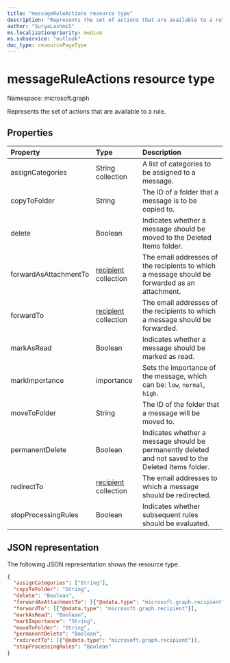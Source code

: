 ```yaml
---
title: "messageRuleActions resource type"
description: "Represents the set of actions that are available to a rule."
author: "SuryaLashmiS"
ms.localizationpriority: medium
ms.subservice: "outlook"
doc_type: resourcePageType
---
```


# messageRuleActions resource type

Namespace: microsoft.graph


Represents the set of actions that are available to a rule.

## Properties
| Property	   | Type	|Description|
|:---------------|:--------|:----------|
| assignCategories | String collection | A list of categories to be assigned to a message. |
| copyToFolder | String | The ID of a folder that a message is to be copied to. |
| delete | Boolean | Indicates whether a message should be moved to the Deleted Items folder. |
| forwardAsAttachmentTo | [recipient](recipient.md) collection | The email addresses of the recipients to which a message should be forwarded as an attachment. |
| forwardTo | [recipient](recipient.md) collection | The email addresses of the recipients to which a message should be forwarded. |
| markAsRead | Boolean | Indicates whether a message should be marked as read. |
| markImportance | importance | Sets the importance of the message, which can be: `low`, `normal`, `high`. |
| moveToFolder |  String| The ID of the folder that a message will be moved to. |
| permanentDelete | Boolean | Indicates whether a message should be permanently deleted and not saved to the Deleted Items folder. |
| redirectTo | [recipient](recipient.md) collection | The email addresses to which a message should be redirected. |
| stopProcessingRules | Boolean | Indicates whether subsequent rules should be evaluated. |

## JSON representation
The following JSON representation shows the resource type.

<!-- {
  "blockType": "resource",
  "optionalProperties": [
   ],
  "@odata.type": "microsoft.graph.messageRuleActions"
}-->

```json
{
  "assignCategories": ["String"],
  "copyToFolder": "String",
  "delete": "Boolean",
  "forwardAsAttachmentTo": [{"@odata.type": "microsoft.graph.recipient"}],
  "forwardTo": [{"@odata.type": "microsoft.graph.recipient"}],
  "markAsRead": "Boolean",
  "markImportance": "String",
  "moveToFolder": "String",
  "permanentDelete": "Boolean",
  "redirectTo": [{"@odata.type": "microsoft.graph.recipient"}],
  "stopProcessingRules": "Boolean"
}

```

<!-- uuid: 8fcb5dbc-d5aa-4681-8e31-b001d5168d79
2015-10-25 14:57:30 UTC -->
<!-- {
  "type": "#page.annotation",
  "description": "messageRuleActions resource",
  "keywords": "",
  "section": "documentation",
  "tocPath": ""
}-->

